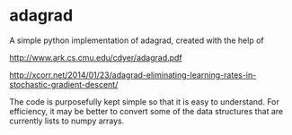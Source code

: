 # adagrad
A simple python implementation of adagrad, created with the help of 

http://www.ark.cs.cmu.edu/cdyer/adagrad.pdf

http://xcorr.net/2014/01/23/adagrad-eliminating-learning-rates-in-stochastic-gradient-descent/

The code is purposefully kept simple so that it is easy to understand. For efficiency, it may be better to convert some of the data structures that are currently lists to numpy arrays. 
